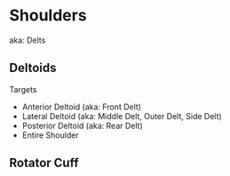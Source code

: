 # Shoulders

aka: Delts

## Deltoids

Targets

* Anterior Deltoid (aka: Front Delt)
* Lateral Deltoid (aka: Middle Delt, Outer Delt, Side Delt)
* Posterior Deltoid (aka: Rear Delt)
* Entire Shoulder

## Rotator Cuff
